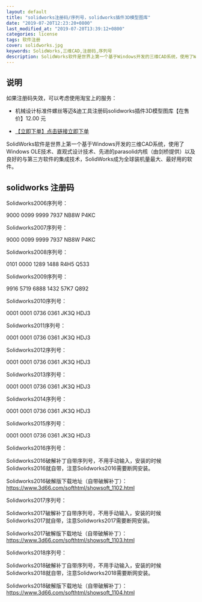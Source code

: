 ```yaml
---
layout: default
title: "solidworks注册码/序列号，solidworks插件3D模型图库"
date: "2019-07-20T12:23:20+0800"
last_modified_at: "2019-07-20T13:39:12+0800"
categories: license
tags: 软件注册
cover: solidworks.jpg
keywords: SolidWorks,三维CAD,注册码,序列号
description: SolidWorks软件是世界上第一个基于Windows开发的三维CAD系统，使用了Windows OLE技术、直观式设计技术、先进的parasolid内核（由剑桥提供）以及良好的与第三方软件的集成技术，SolidWorks成为全球装机量最大、最好用的软件
---
```


## 说明

如果注册码失效，可以考虑使用淘宝上的服务：

* 机械设计标准件螺丝等迈&迪工具注册码solidworks插件3D模型图库【在售价】12.00 元

* [【立即下单】点击链接立即下单](https://s.click.taobao.com/t?e=m%3D2%26s%3DsPNcBIHXmn0cQipKwQzePOeEDrYVVa64LKpWJ%2Bin0XLjf2vlNIV67l7cnCHj5sND6EFRCN7EKmxFzjN9hD2WgqNloZYdv3EG6YKsWt4FgAKVoz8w%2F8flOF9EeTtntI440rU7bvMfl7GHwjHVUNfRacmLcDgEgrBjotYzDcQ4SzIk3ajAyOG5%2FBMZjMnNmyTzXmdjWUy5bQXGDF1NzTQoPw%3D%3D&scm=null&pvid=null&app_pvid=59590_11.1.178.143_491_1563596612183&ptl=floorId:17741;app_pvid:59590_11.1.178.143_491_1563596612183&union_lens=lensId:0b8d12c1_0e67_16c0d98e0aa_ac63)

SolidWorks软件是世界上第一个基于Windows开发的三维CAD系统，使用了Windows OLE技术、直观式设计技术、先进的parasolid内核（由剑桥提供）以及良好的与第三方软件的集成技术，SolidWorks成为全球装机量最大、最好用的软件。

## solidworks 注册码

Solidworks2006序列号：

9000 0099 9999 7937 NB8W P4KC


Solidworks2007序列号：

9000 0099 9999 7937 NB8W P4KC


Solidworks2008序列号：

0101 0000 1289 1488 R4H5 Q533


Solidworks2009序列号：

9916 5719 6888 1432 57K7 Q892


Solidworks2010序列号：

0001 0001 0736 0361 JK3Q HDJ3


Solidworks2011序列号：

0001 0001 0736 0361 JK3Q HDJ3


Solidworks2012序列号：

0001 0001 0736 0361 JK3Q HDJ3


Solidworks2013序列号：

0001 0001 0736 0361 JK3Q HDJ3


Solidworks2014序列号：

0001 0001 0736 0361 JK3Q HDJ3


Solidworks2015序列号：

0001 0001 0736 0361 JK3Q HDJ3


Solidworks2016序列号：

Solidworks2016破解补丁自带序列号，不用手动输入，安装的时候Solidworks2016就自带，注意Solidworks2016需要断网安装。

Solidworks2016破解版下载地址（自带破解补丁）：https://www.3d66.com/softhtml/showsoft_1102.html


Solidworks2017序列号：

Solidworks2017破解补丁自带序列号，不用手动输入，安装的时候Solidworks2017就自带，注意Solidworks2017需要断网安装。

Solidworks2017破解版下载地址（自带破解补丁）：https://www.3d66.com/softhtml/showsoft_1103.html


Solidworks2018序列号：

Solidworks2018破解补丁自带序列号，不用手动输入，安装的时候Solidworks2018就自带，注意Solidworks2018需要断网安装。

Solidworks2018破解版下载地址（自带破解补丁）：https://www.3d66.com/softhtml/showsoft_1104.html
